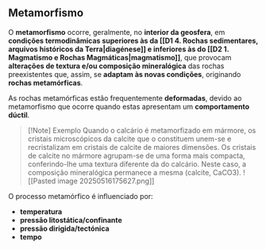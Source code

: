 ## Metamorfismo
O **metamorfismo** ocorre, geralmente, no **interior da geosfera**, em **condições termodinâmicas superiores às da [[D1 4. Rochas sedimentares, arquivos históricos da Terra|diagénese]] e inferiores às do [[D2 1. Magmatismo e Rochas Magmáticas|magmatismo]]**, que provocam **alterações de textura e/ou composição mineralógica** das rochas preexistentes que, assim, se **adaptam às novas condições**, originando **rochas metamórficas**.

As rochas metamórficas estão frequentemente **deformadas**, devido ao metamorfismo que ocorre quando estas apresentam um **comportamento dúctil**.

>[!Note] Exemplo
>Quando o calcário é metamorfizado em mármore, os cristais microscópicos da calcite que o constituem unem-se e recristalizam em cristais de calcite de maiores dimensões. Os cristais de calcite no mármore agrupam-se de uma forma mais compacta, conferindo-lhe uma textura diferente da do calcário. Neste caso, a composição mineralógica permanece a mesma (calcite, CaCO3).
>![[Pasted image 20250516175627.png]]

O processo metamórfico é influenciado por:
- **temperatura**
- **pressão litostática/confinante**
- **pressão dirigida/tectónica**
- **tempo**




